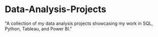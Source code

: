 # Data-Analysis-Projects
"A collection of my data analysis projects showcasing my work in SQL, Python, Tableau, and Power BI."
